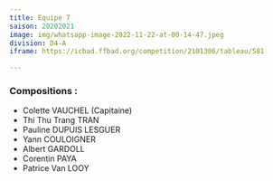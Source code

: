 ```yaml
---
title: Equipe 7
saison: 20202021
image: img/whatsapp-image-2022-11-22-at-00-14-47.jpeg
division: D4-A
iframe: https://icbad.ffbad.org/competition/2101306/tableau/581

---
```

### Compositions :

* Colette VAUCHEL (Capitaine)
* Thi Thu Trang TRAN
* Pauline DUPUIS LESGUER
* Yann COULOIGNER
* Albert GARDOLL
* Corentin PAYA
* Patrice Van LOOY